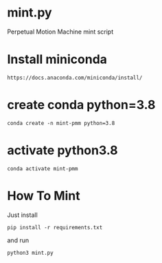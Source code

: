 # mint.py
Perpetual Motion Machine mint script
# Install miniconda
```
https://docs.anaconda.com/miniconda/install/
```
# create conda python=3.8
```
conda create -n mint-pmm python=3.8
```
# activate python3.8
```
conda activate mint-pmm
```
# How To Mint
Just install 

```
pip install -r requirements.txt
```

and run
```
python3 mint.py
```
